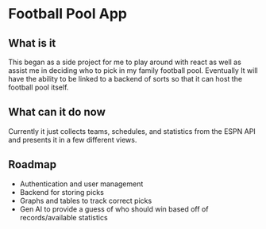 # Football Pool App

## What is it

This began as a side project for me to play around with react as well as assist me in deciding who to pick in my family football pool. Eventually It will have the ability to be linked to a backend of sorts so that it can host the football pool itself.

## What can it do now
Currently it just collects teams, schedules, and statistics from the ESPN API and presents it in a few different views. 

## Roadmap

- Authentication and user management
- Backend for storing picks
- Graphs and tables to track correct picks
- Gen AI to provide a guess of who should win based off of records/available statistics 